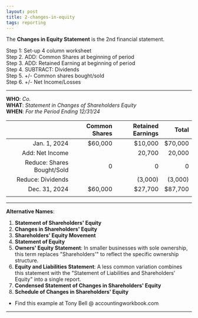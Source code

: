 ```yaml
---
layout: post
title: 2-changes-in-equity
tags: reporting
---
```


The **Changes in Equity Statement** is the 2nd financial statement.

Step 1: Set-up 4 column worksheet  
Step 2. ADD: Common Shares at beginning of period  
Step 3. ADD: Retained Earning at beginning of period  
Step 4. SUBTRACT: Dividends  
Step 5. +/- Common shares bought/sold  
Step 6. +/- Net Income/Losses  

---

**WHO**: *Co.*  
**WHAT**: *Statement in Changes of Shareholders Equity*  
**WHEN**: *For the Period Ending 12/31/24*  

|              | Common Shares | Retained Earnings |   Total |
|-------------:|--------------:|------------------:|--------:|
| Jan. 1, 2024 |       $60,000 |           $10,000 | $70,000 |
| Add: Net Income |            |            20,700 |  20,000 |
| Reduce: Shares Bought/Sold   | 0 |             0 |       0 |
| Reduce: Dividends |          |           (3,000) |  (3,000)|
| Dec. 31, 2024 |       $60,000 |           $27,700 |  $87,700|
|               |               |                   |         |

---

**Alternative Names**:

1. **Statement of Shareholders' Equity**   
2. **Changes in Shareholders' Equity**   
3. **Shareholders' Equity Movement**  
4. **Statement of Equity**   
5. **Owners' Equity Statement**: In smaller businesses with sole ownership, this term replaces "Shareholders'" to reflect the specific ownership structure.   
6. **Equity and Liabilities Statement**: A less common variation combines this statement with the "Statement of Liabilities and Shareholders' Equity" into a single report.   
7. **Condensed Statement of Changes in Shareholders' Equity**   
8. **Schedule of Changes in Shareholders' Equity**   
   
- Find this example at Tony Bell @ accountingworkbook.com

---
